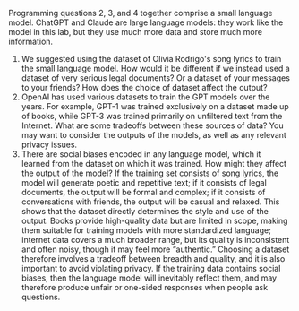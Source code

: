Programming questions 2, 3, and 4 together comprise a small language model.
ChatGPT and Claude are large language models: they work like the model in this lab, but they use much more data and store much more information.

1. We suggested using the dataset of Olivia Rodrigo's song lyrics to train the small language model. How would it be different if we instead used a dataset of very serious legal documents? Or a dataset of your messages to your friends? How does the choice of dataset affect the output?
2. OpenAI has used various datasets to train the GPT models over the years. For example, GPT-1 was trained exclusively on a dataset made up of books, while GPT-3 was trained primarily on unfiltered text from the Internet. What are some tradeoffs between these sources of data? You may want to consider the outputs of the models, as well as any relevant privacy issues.
3. There are social biases encoded in any language model, which it learned from the dataset on which it was trained. How might they affect the output of the model?
If the training set consists of song lyrics, the model will generate poetic and repetitive text; if it consists of legal documents, the output will be formal and complex; if it consists of conversations with friends, the output will be casual and relaxed. This shows that the dataset directly determines the style and use of the output. Books provide high-quality data but are limited in scope, making them suitable for training models with more standardized language; internet data covers a much broader range, but its quality is inconsistent and often noisy, though it may feel more “authentic.” Choosing a dataset therefore involves a tradeoff between breadth and quality, and it is also important to avoid violating privacy. If the training data contains social biases, then the language model will inevitably reflect them, and may therefore produce unfair or one-sided responses when people ask questions.
